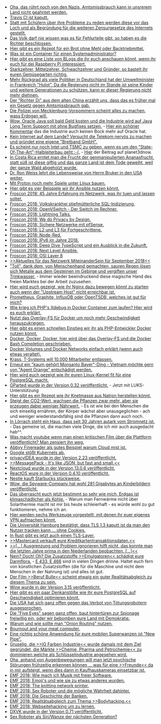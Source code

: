 * [Oha, das rührt noch von den Nazis, Amtsmissbrauch kann in unsrerem Land nicht geahntet werden.](https://blog.fefe.de/?ts=a57adffa)
* [Travis CI ist kaputt.](https://blog.fefe.de/?ts=a57d3932)
* [Statt mit Schülern über ihre Probleme zu reden werden diese vor das Loch und als Begründung für die weiteren Zensurgesetze des Internets gestellt.](https://blog.fefe.de/?ts=a57d1565)
* [Das Volk darf nie wissen was es für Fehlurteile gibt, so haben es die Richter beschlossen.](https://blog.fefe.de/?ts=a57d09a8)
* [Hier gibt es ein Rezept für ein Brot ohne Mehl oder Backtriebmittel.](https://www.smarticular.net/wunderbrot-rezept-saaten-eiweiss-brot/)
* [Was ist ein Container für einen Systemadministrator?](https://opensource.com/article/18/8/sysadmins-guide-containers)
* [Hier gibt es eine Liste von BLogs die ihr euch anschauen könnt, wenn ihr euch für dei Raspberry Pi interessiert.](https://opensource.com/article/18/8/top-10-raspberry-pi-blogs-follow)
* [Starkzehrer, Mittelzehrer, Schwachzehrer und Gründer, so bastelt ihr euren Gemüsegarten richtig.](https://www.smarticular.net/fruchtfolge-biogarten-starkzehrer-mittelzehrer-schwachzehrer-gruenduengung/)
* [Mehr Rückgrad als viele Politiker in Deutschland hat der Umweltminister in Frankreich "Hulot". Da die Regierung nicht im Stande ist seine Kinder und weitere Generationen zu schützen, kann er dieser Regierung nicht mehr diehnen.](https://blog.fefe.de/?ts=a57bbb3e)
* [Der "Richter Di" aus dem alten China erzählt uns, dass das es früher mal ein Gesetz gegen Amtsmissbrauch gab.](https://blog.fefe.de/?ts=a57be579)
* [Die Polizei von Mecklenburg-Vorpommern scheint alles zu machen, wass Erdogan will.](https://blog.fefe.de/?ts=a57be45b)
* [Wow, Oracle Java soll bald Geld kosten und die Industrie wird auf Java Long Term Support mit ohne Bugfixes setzen.](https://blog.fefe.de/?ts=a57be246) - [Hier ein schöner Kommentar](https://blog.fefe.de/?ts=a5785139) das die Industrie auch keinen Bock mehr auf Oracle hat.
* [Kein Internet auf dem Lande? Versucht die Telekom nervös zu machen und gründet eine eigene "Bretband GmbH".](https://blog.fefe.de/?ts=a57bdf26)
* [Es scheint nur noch Intel und TSMC zu geben, wenn es um den "State-Of-The-Art"-Halbleiterbau geht :-(.](https://blog.fefe.de/?ts=a57abf39) - [Hier](https://www.planet3dnow.de/cms/40139-globalfoundries-verabschiedet-sich-von-7nm/) der Beitrag auf planet3dnow.
* [In Costa Rica erntet man die Frucht der genmanipulierten Ananasfrucht, statt süß ist diese giftig und das ganze Land ist dem Tode geweiht, weil der ganze Wald abgeholzt wurde.](https://netzfrauen.org/2018/08/28/ananas-2/)
* [Dr. Ron Weiss lehrt die Lebensweise von Herrn Bruker in den USA weiter.](https://netzfrauen.org/2018/08/28/ernaehrung/)
* [Mit Proton noch mehr Spiele unter Linux bauen.](https://www.pro-linux.de/news/1/26241/valve-stellt-neue-beta-version-von-proton-zum-test-bereit.html)
* [Hier gibt es vier Beispiele wir ihr Ansible nutzen könnt.](https://opensource.com/article/18/8/ansible-playbooks-you-should-try)
* [Froscon 2018: 45 Jahre Erfahrung im Netzwerk, was ihr tuen und lassen soltet.](https://berlin-ak.ftp.media.ccc.de/events/froscon/2018/h264-hd/froscon2018-2248-deu-Best_Current_Operational_Practices_-_Dos_Donts_and_lessons_learned_hd.mp4)
* [Froscon 2018: Volkskrankhei stiefmütterliche SQL-Indizierung.](https://berlin-ak.ftp.media.ccc.de/events/froscon/2018/h264-hd/froscon2018-2143-deu-Volkskrankheit_stiefmuetterliche_SQL-Indizierung_hd.mp4)
* [Froscon 2018: OpenVSwitch - Der Switch im Rechner.](https://berlin-ak.ftp.media.ccc.de/events/froscon/2018/h264-hd/froscon2018-2251-deu-OpenVSwitch_-_Der_Switch_im_Rechner_hd.mp4)
* [Froscon 2018: Lightning Talks.](https://berlin-ak.ftp.media.ccc.de/events/froscon/2018/h264-hd/froscon2018-2322-deu-Lightning_Talks_hd.mp4)
* [Froscon 2018: We do Privacy by Design.](https://berlin-ak.ftp.media.ccc.de/events/froscon/2018/h264-hd/froscon2018-2204-eng-We_do_Privacy_by_Design_hd.mp4)
* [Froscon 2018: Sichere Netzwerke mit pfSense.](https://berlin-ak.ftp.media.ccc.de/events/froscon/2018/h264-hd/froscon2018-2150-deu-Sichere_Netzwerke_mit_pfSense_hd.mp4)
* [Froscon 2018: L2 und L3 für Fortgeschrittene.](https://berlin-ak.ftp.media.ccc.de/events/froscon/2018/h264-hd/froscon2018-2247-deu-L2_L3_fuer_Fortgeschrittene_-_Helle_und_dunkle_Magie_im_Linux-Netzwerkstack_hd.mp4)
* [Froscon 2018: Node-Red.](https://berlin-ak.ftp.media.ccc.de/events/froscon/2018/h264-hd/froscon2018-2209-deu-Node-Red_hd.mp4)
* [Froscon 2018: IPv6 im Jahre 2018.](https://berlin-ak.ftp.media.ccc.de/events/froscon/2018/h264-hd/froscon2018-2242-deu-IPv6_im_Jahre_2018_hd.mp4)
* [Froscon 2018: Deep Dive TypeScript und ein Ausblick in die Zukunft.](https://berlin-ak.ftp.media.ccc.de/events/froscon/2018/h264-hd/froscon2018-2132-deu-Deep_Dive_TypeScript_und_ein_Ausblick_in_die_Zukunft_hd.mp4)
* [Froscon 2018: Next Level Ansible.](https://berlin-ak.ftp.media.ccc.de/events/froscon/2018/h264-hd/froscon2018-2130-deu-Next_Level_Ansible_hd.mp4)
* [Froscon 2018: OSI Layer 8](https://berlin-ak.ftp.media.ccc.de/events/froscon/2018/h264-hd/froscon2018-2183-deu-OSI_Layer_8_hd.mp4)
* [>>Aktuelles für das Netzwerk MiteinanderSein für September 2018<<](https://bio-erzgebirge.de/wp/?p=15619)
* ["Toll", dank dem, von Menschenhand gemachten, sauren Regen lösen sich Metalle aus dem Gesteinen im Gebirge und vergiften unser Trinkwasser.](http://www.sonnenseite.com/de/wissenschaft/raetsel-des-schneeweissen-bachs-erklaert.html) - Immer wieder beeindruckend diese magische Hand des freien Marktes bei der Arbeit zuzusehen.
* [Hier wird euch gezeigt, wie ihr Nginx dazu bewegen könnt zu starten auch wenn der "Upstream Host" nicht erreichbar ist.](https://sandro-keil.de/blog/let-nginx-start-if-upstream-host-is-unavailable-or-down/)
* [Prometheus, Graphite, InfluxDB oder OpenTSDB, welches ist gut für mich?](https://opensource.com/article/18/8/open-source-monitoring-tools)
* [Wie krieg ich PHP's Xdebug in Docker Container zum laufen? Hier wird es euch erklärt.](https://sandro-keil.de/blog/docker-php-xdebug-cli-debugging/)
* [Nutzt das Overlay-FS für Docker um noch mehr Geschwindigkeit herauszukriegen.](https://sandro-keil.de/blog/docker-with-overlayfs-on-ubuntu/)
* [Hier gibt es einen schnellen Einstieg wir ihr als PHP-Entwickler Docker nutzen könnt.](https://sandro-keil.de/blog/docker-for-php-developers/)
* [Docker, Docker, Docker, hier wird über das Overlay-FS und die Docker Bash Completion geschrieben.](https://sandro-keil.de/blog/docker-daemon-tuning-and-json-file-configuration/)
* [Docker Volumes und Docker Networks einfach erklärt (wenn auch etwas veraltet).](https://sandro-keil.de/blog/docker-compose-with-named-volumes-and-multiple-networks/)
* [Krass, T-Systems will 10.000 Mitarbeiter entlassen.](https://blog.fefe.de/?ts=a5784923)
* [Erneut ein "kaum gehört Monsanto Bayer"-Ding - Vietnam möchte gern von "Agent Orange" entschädigt werden.](https://blog.fefe.de/?ts=a57852ba)
* [Hier wird euch gezeigt wie ihr euren Linux-Kernel fit für eine PostgreSQL macht.](https://www.percona.com/blog/2018/08/29/tune-linux-kernel-parameters-for-postgresql-optimization/)
* [GParted wurde in der Version 0.32 veröffentlicht.](https://www.pro-linux.de/news/1/26248/gparted-032-mit-unterst%C3%BCtzung-von-luks-mappings.html) - Jetzt mit LUKS-Unterstützung
* [Hier gibt es ein Rezept wie ihr Knetmasse aus Natron herstellen könnt.](https://www.smarticular.net/natron-salzteig-knetmasse-porzellan-selber-machen-kinder/)
* [Steigt der CO2-Wert, wachsen die Pflanzen zwar mehr, aber sie erzeugen dabei weniger Nährwert.](http://www.sonnenseite.com/de/wissenschaft/co-8322-wert-steigt-naehrwert-sinkt.html) - Es ist wie bei den Menschen die sich einseitig ernähren, der Körper wächst aber unausgeglichen - ach und weniger wiederstandsfähig sind die Pflanzen dann auch noch.
* [In Lörrach steht ein Haus, dass seit 30 Jahren autark vom Stromnetz ist.](http://www.sonnenseite.com/de/energie/zweifamilienhaus-in-loerrach-ist-seit-30-jahren-unabhaengig-vom-stromnetz.html) - Das gemeine ist, die machen viele Dinge, die ich mir auch ausgedacht hab^^.
* [Was macht youtube wenn man einen kritischen Film über die Plattform veröffentlicht? Man zensiert ihn weg.](https://blog.fefe.de/?ts=a579d8a2)
* [Abbyy Finereader als gutes Beispiel warum Cloud mist ist.](https://blog.fefe.de/?ts=a579ce07)
* [Google stößt Kubernets ab.](https://www.pro-linux.de/news/1/26249/google-%C3%BCbergibt-kubernetes-infrastruktur-an-cloud-native.html)
* [privacyIDEA wurde in der Version 2.23 veröffentlicht.](https://www.pro-linux.de/news/1/26251/privacyidea-223-erschienen.html)
* [>>MessagePack - It's like JSON, but fast and small.<<](https://msgpack.org/)
* [Nextcloud wurde in der Version 13.0.6 veröffentlicht.](https://nextcloud.com/blog/more-stability-and-security-with-nextcloud-13.0.6-and-12.0.11/)
* [ReactOS wure in der Version 0.4.10 veröffentlicht.](https://www.phoronix.com/scan.php?page=news_item&px=ReactOS-0.4.10-RC)
* [Nestle kauft Starbucks stückweise.](https://www.neopresse.com/gesellschaft/die-fragwuerdigen-geschaefte-von-nestle-konzern-baut-produktpalette-aus/)
* [Wow, die Spyware-Company hat wohl 281 Gigabytes an Kinderbildern veröffentlicht.](https://blog.fefe.de/?ts=a576c954)
* [Das überrascht euch jetzt bestimmt so sehr wie mich, Erdgas ist klimaschädlicher als Kohle.](http://www.sonnenseite.com/de/energie/erdgas-ist-klimaschaedlicher-als-kohle.html) - Warum man Fernwärme nicht über Solarthermie macht ist mir bis heute schleierhaft - es würde wohl zu gut funktionieren, nehme ich an.
* [Hier werden sechs Werkzeuge vorgestellt, mit denen ihr euer eigenes VPN aufmachen könnt.](https://opensource.com/article/18/8/open-source-tools-vpn)
* [Die Universität Hamburg bestätigt, dass TLS 1.3 kaputt ist da man den Nutzer tracken kann ... ohne Cookies.](https://blog.fefe.de/?ts=a577e395)
* [In Rust gibt es jetzt auch einen TLS-Layer.](https://blog.fefe.de/?ts=a577e471)
* [>>Mastercard verkauft eure Kreditkartentransaktionsdaten.<<](https://blog.fefe.de/?ts=a577e52b)
* [>>[...] Ausgrenzung und Problem ignorieren hilft nicht, das konnte man die letzten Jahre prima in den Niederlanden beobachten. [...]<<](https://blog.fefe.de/?ts=a577a673)
* [Nein? Doch! Oh? Die Zusatzstoffe >>Emulgatoren<< schädigt eure Darmflora.](https://netzfrauen.org/2018/08/31/darmkrebs-2/) - [E 433, E 466](https://de.wikipedia.org/wiki/Emulgator) sind in vielen Dingen drinne. Haltet euch fern von künstlichen Zusatzstoffen (die für die Maschine und nicht dem Menschen in der Nahrung ist) und alles ist gut.
* [Der Film >>Beruf Bulle<< scheint etwaig ein guter Realitätsabgleich zu diesem Thema zu sein.](https://blog.fefe.de/?ts=a577521e)
* [Wine wurde in der Version 3.15 veröffentlicht.](https://www.phoronix.com/scan.php?page=news_item&px=Wine-3.15-Released)
* [Hier gibt es ein paar Denkanstöße wie ihr eure PostgreSQL auf Geschwindigkeit optimieren könnt.](https://www.percona.com/blog/2018/08/31/tuning-postgresql-database-parameters-to-optimize-performance/)
* [Die USA hat sich ganz offen gegen das Verbot von Tötungsrobotern ausgesprochen.](https://blog.fefe.de/?ts=a574ba13)
* [Die "Five Eyes" sagen ganz offen, baut hintertüren zur Spionage freiwillig ein, oder wir bebomben eure Land mit Demokratie.](https://blog.fefe.de/?ts=a57442c2)
* [Warum und wie sollte man "Onion Routing" nutzen.](https://ftp.fau.de/cdn.media.ccc.de/events/emf/2018/h264-hd/emf2018-263-eng-Why_and_How_you_should_start_using_Onion_Networking_hd.mp4)
* [Bournout and your meat computer.](https://berlin-ak.ftp.media.ccc.de/events/emf/2018/h264-hd/emf2018-38-eng-Burnout_and_Your_Meat_Computer_hd.mp4)
* [Eine richtig schöne Anwendung für eure mobilen Superwanzen ist "New Pipe".](https://github.com/TeamNewPipe/NewPipe)
* [Gruselig, die >>IG Farben Industrie<< wurde damals mit dem Ziel gegründet, die Märkte >>Chemie, Pharma und Petrochemie<< zu dominieren welche als Schlüsselindustrie angesehen wird.](https://npr.news.eulu.info/2018/09/02/die-dunklen-wurzeln-der-bruesseler-eu/)
* [Oha, anhand von Augenbewegungen will man jetzt psychische Störungen frühzeitig erkennen können ... was für eine >>Freunde<< da in mir aufsteigt, wenn dies dann in Kaufhauskameras einsetzbar ist.](https://blog.fefe.de/?ts=a572df50)
* [EMF 2018: Wie mach ich Musik mit freier Software.](https://berlin-ak.ftp.media.ccc.de/events/emf/2018/h264-hd/emf2018-450-eng-Making_music_in_the_free_and_open-source_world_hd.mp4)
* [EMF 2018: Emoji's und wie sie zu etwas anderes wurden.](https://berlin-ak.ftp.media.ccc.de/events/emf/2018/h264-hd/emf2018-373-eng-Why_does_mean_I_love_you_The_ways_that_we_use_and_misuse_emoji_hd.mp4)
* [EMF 2018: The knitting network printer.](https://berlin-ak.ftp.media.ccc.de/events/emf/2018/h264-hd/emf2018-29-eng-The_Knitting_Network_Printer_hd.mp4)
* [EMF 2018: Sex Roboter und die mögliche Wahrheit dahinter.](https://berlin-ak.ftp.media.ccc.de/events/emf/2018/h264-hd/emf2018-374-eng-Sex_Robots_The_Truth_Behind_the_Headlines_hd.mp4)
* [EMF 2018: Die Geschichte der Banken.](https://berlin-ak.ftp.media.ccc.de/events/emf/2018/h264-hd/emf2018-200-eng-Numbers_vs_Resources_The_History_of_Banking_hd.mp4)
* [EMF 2018: Realitätsabgleich zum Thema >>Bodyhacking.<<](https://berlin-ak.ftp.media.ccc.de/events/emf/2018/h264-hd/emf2018-471-eng-Adventures_in_somatosensory_music_body_hacking_beyond_hd.mp4)
* [EMF 2018: Webseitehacking um zu lernen.](https://berlin-ak.ftp.media.ccc.de/events/emf/2018/h264-hd/emf2018-371-eng-Attacking_Websites_for_Educational_Purposes_Only_hd.mp4)
* [DXVK wurde in der Version 0.71 veröffentlicht.](https://www.phoronix.com/scan.php?page=news_item&px=DXVK-0.71-Released)
* [Sex Roboter als Siri/Wanze der nächsten Generation?](https://netzfrauen.org/2018/09/02/52976-2/)
